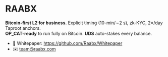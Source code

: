 # RAABX

**Bitcoin-first L2 for business.** Explicit timing (10-min/∼2 s), zk-KYC, 2×/day Taproot anchors.  
**OP_CAT-ready** to run fully on Bitcoin. **UDS** auto-stakes every balance.

- 📄 Whitepaper: https://github.com/Raabx/Whitepaper
- ✉️ team@raabx.com
